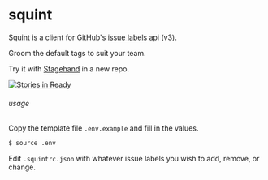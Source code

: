 squint
======

Squint is a client for GitHub's [issue labels][] api (v3).

Groom the default tags to suit your team.

Try it with [Stagehand][] in a new repo.

[![Stories in Ready](https://badge.waffle.io/mockturtl/squint.png?label=ready&title=Ready)](http://waffle.io/mockturtl/squint)

[stagehand]: http://stagehand.pub/

###### usage

Copy the template file `.env.example` and fill in the values.

```sh
$ source .env
```

Edit `.squintrc.json` with whatever issue labels you wish to add, remove, or change.

[issue labels]: https://developer.github.com/v3/issues/labels/
